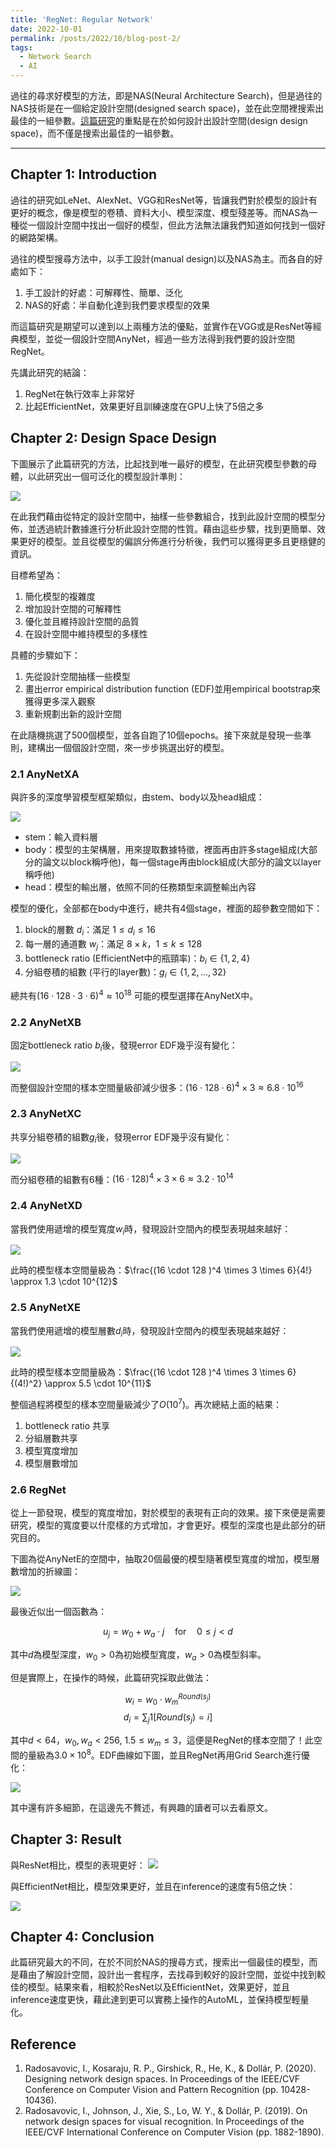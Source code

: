 ```yaml
---
title: 'RegNet: Regular Network'
date: 2022-10-01
permalink: /posts/2022/10/blog-post-2/
tags:
  - Network Search
  - AI
---
```


過往的尋求好模型的方法，即是NAS(Neural Architecture Search)，但是過往的NAS技術是在一個給定設計空間(designed search space)，並在此空間裡搜索出最佳的一組參數。[這篇研究](https://arxiv.org/pdf/2003.13678.pdf)的重點是在於如何設計出設計空間(design design space)，而不僅是搜索出最佳的一組參數。

---
## Chapter 1: Introduction
過往的研究如LeNet、AlexNet、VGG和ResNet等，皆讓我們對於模型的設計有更好的概念，像是模型的卷積、資料大小、模型深度、模型殘差等。而NAS為一種從一個設計空間中找出一個好的模型，但此方法無法讓我們知道如何找到一個好的網路架構。

過往的模型搜尋方法中，以手工設計(manual design)以及NAS為主。而各自的好處如下：
1. 手工設計的好處：可解釋性、簡單、泛化
2. NAS的好處：半自動化達到我們要求模型的效果

而這篇研究是期望可以達到以上兩種方法的優點，並實作在VGG或是ResNet等經典模型，並從一個設計空間AnyNet，經過一些方法得到我們要的設計空間RegNet。

先講此研究的結論：
1. RegNet在執行效率上非常好
2. 比起EfficientNet，效果更好且訓練速度在GPU上快了5倍之多

## Chapter 2: Design Space Design
下圖展示了此篇研究的方法，比起找到唯一最好的模型，在此研究模型參數的母體，以此研究出一個可泛化的模型設計準則：

![](/homeweb/images/regnet/regnet-1.png)

在此我們藉由從特定的設計空間中，抽樣一些參數組合，找到此設計空間的模型分佈，並透過統計數據進行分析此設計空間的性質。藉由這些步驟，找到更簡單、效果更好的模型。並且從模型的偏誤分佈進行分析後，我們可以獲得更多且更穩健的資訊。

目標希望為：
1. 簡化模型的複雜度
2. 增加設計空間的可解釋性
3. 優化並且維持設計空間的品質
4. 在設計空間中維持模型的多樣性

具體的步驟如下：
1. 先從設計空間抽樣一些模型
2. 畫出error empirical distribution function (EDF)並用empirical bootstrap來獲得更多深入觀察
3. 重新規劃出新的設計空間

在此隨機挑選了500個模型，並各自跑了10個epochs。接下來就是發現一些準則，建構出一個個設計空間，來一步步挑選出好的模型。

### 2.1 AnyNetXA
與許多的深度學習模型框架類似，由stem、body以及head組成：

![](/homeweb/images/regnet/regnet-2.png)

* stem：輸入資料層
* body：模型的主架構層，用來提取數據特徵，裡面再由許多stage組成(大部分的論文以block稱呼他)，每一個stage再由block組成(大部分的論文以layer稱呼他)
* head：模型的輸出層，依照不同的任務類型來調整輸出內容

模型的優化，全部都在body中進行，總共有4個stage，裡面的超參數空間如下：

1. block的層數 $d_{i}$：滿足 $1\leq d_{i} \leq 16$
2. 每一層的通道數 $w_{j}$：滿足 $8 \times k$，$1\leq k \leq 128$
3. bottleneck ratio (EfficientNet中的瓶頸率)：$b_{i} \in \{1,2,4 \}$
4. 分組卷積的組數 (平行的layer數)：$g_{i} \in \{1,2,...,32 \}$

總共有$(16 \cdot 128 \cdot 3 \cdot 6)^4 \approx 10^{18}$ 可能的模型選擇在AnyNetX中。

### 2.2 AnyNetXB
固定bottleneck ratio $b_{i}$後，發現error EDF幾乎沒有變化：

![](/homeweb/images/regnet/regnet-3.png)

而整個設計空間的樣本空間量級卻減少很多：$(16 \cdot 128 \cdot 6)^4 \times 3 \approx 6.8 \cdot 10^{16}$

### 2.3 AnyNetXC
共享分組卷積的組數$g_{i}$後，發現error EDF幾乎沒有變化：

![](/homeweb/images/regnet/regnet-4.png)


而分組卷積的組數有6種：$(16 \cdot 128 )^4 \times 3 \times 6 \approx 3.2 \cdot 10^{14}$

### 2.4 AnyNetXD
當我們使用遞增的模型寬度$w_{i}$時，發現設計空間內的模型表現越來越好：

![](/homeweb/images/regnet/regnet-5.png)

此時的模型樣本空間量級為：$\frac{(16 \cdot 128 )^4 \times 3 \times 6}{4!} \approx 1.3 \cdot 10^{12}$ 

### 2.5 AnyNetXE
當我們使用遞增的模型層數$d_{i}$時，發現設計空間內的模型表現越來越好：

![](/homeweb/images/regnet/regnet-6.png)

此時的模型樣本空間量級為：$\frac{(16 \cdot 128 )^4 \times 3 \times 6}{(4!)^2} \approx 5.5 \cdot 10^{11}$ 

整個過程將模型的樣本空間量級減少了$O(10^7)$。再次總結上面的結果：
1. bottleneck ratio 共享
2. 分組層數共享
3. 模型寬度增加
4. 模型層數增加

### 2.6 RegNet

從上一節發現，模型的寬度增加，對於模型的表現有正向的效果。接下來便是需要研究，模型的寬度要以什麼樣的方式增加，才會更好。模型的深度也是此部分的研究目的。

下圖為從AnyNetE的空間中，抽取20個最優的模型隨著模型寬度的增加，模型層數增加的折線圖：

![](/homeweb/images/regnet/regnet-7.png)

最後近似出一個函數為：

$$u_{j} = w_{0} + w_{a} \cdot j \quad \textrm{for} \quad 0 \leq j \lt d$$

其中$d$為模型深度，$w_{0} > 0$為初始模型寬度，$w_{a}>0$為模型斜率。

但是實際上，在操作的時候，此篇研究採取此做法：

$$w_{i}=w_{0} \cdot w_{m}^{Round(s_{j})}$$
$$d_{i}=\sum_{j}1[Round(s_{j})=i]$$

其中$d<64$，$w_{0}, w_{a}<256$, $1.5 \leq w_{m} \leq 3$，這便是RegNet的樣本空間了！此空間的量級為$3.0 \times 10^8$。EDF曲線如下圖，並且RegNet再用Grid Search進行優化：

![](/homeweb/images/regnet/regnet-8.png)

其中還有許多細節，在這邊先不贅述，有興趣的讀者可以去看原文。

## Chapter 3: Result
與ResNet相比，模型的表現更好：
![](/homeweb/images/regnet/regnet-9.png)

與EfficientNet相比，模型效果更好，並且在inference的速度有5倍之快：

![](/homeweb/images/regnet/regnet-10.png)

## Chapter 4: Conclusion
此篇研究最大的不同，在於不同於NAS的搜尋方式，搜索出一個最佳的模型，而是藉由了解設計空間，設計出一套程序，去找尋到較好的設計空間，並從中找到較佳的模型。結果來看，相較於ResNet以及EfficientNet，效果更好，並且inference速度更快，藉此達到更可以實務上操作的AutoML，並保持模型輕量化。

## Reference
1. Radosavovic, I., Kosaraju, R. P., Girshick, R., He, K., & Dollár, P. (2020). Designing network design spaces. In Proceedings of the IEEE/CVF Conference on Computer Vision and Pattern Recognition (pp. 10428-10436).
2. Radosavovic, I., Johnson, J., Xie, S., Lo, W. Y., & Dollár, P. (2019). On network design spaces for visual recognition. In Proceedings of the IEEE/CVF International Conference on Computer Vision (pp. 1882-1890).
